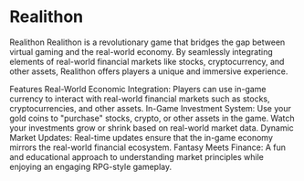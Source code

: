 ﻿# Realithon


Realithon
Realithon is a revolutionary game that bridges the gap between virtual gaming and the real-world economy. By seamlessly integrating elements of real-world financial markets like stocks, cryptocurrency, and other assets, Realithon offers players a unique and immersive experience.

Features
Real-World Economic Integration:
Players can use in-game currency to interact with real-world financial markets such as stocks, cryptocurrencies, and other assets.
In-Game Investment System:
Use your gold coins to "purchase" stocks, crypto, or other assets in the game. Watch your investments grow or shrink based on real-world market data.
Dynamic Market Updates:
Real-time updates ensure that the in-game economy mirrors the real-world financial ecosystem.
Fantasy Meets Finance:
A fun and educational approach to understanding market principles while enjoying an engaging RPG-style gameplay.
